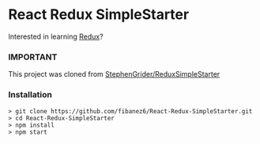 # React Redux SimpleStarter

Interested in learning [Redux](https://www.udemy.com/react-redux/)?

### IMPORTANT

This project was cloned from [StephenGrider/ReduxSimpleStarter](https://github.com/StephenGrider/ReduxSimpleStarter)


### Installation

```
> git clone https://github.com/fibanez6/React-Redux-SimpleStarter.git
> cd React-Redux-SimpleStarter
> npm install
> npm start
```
